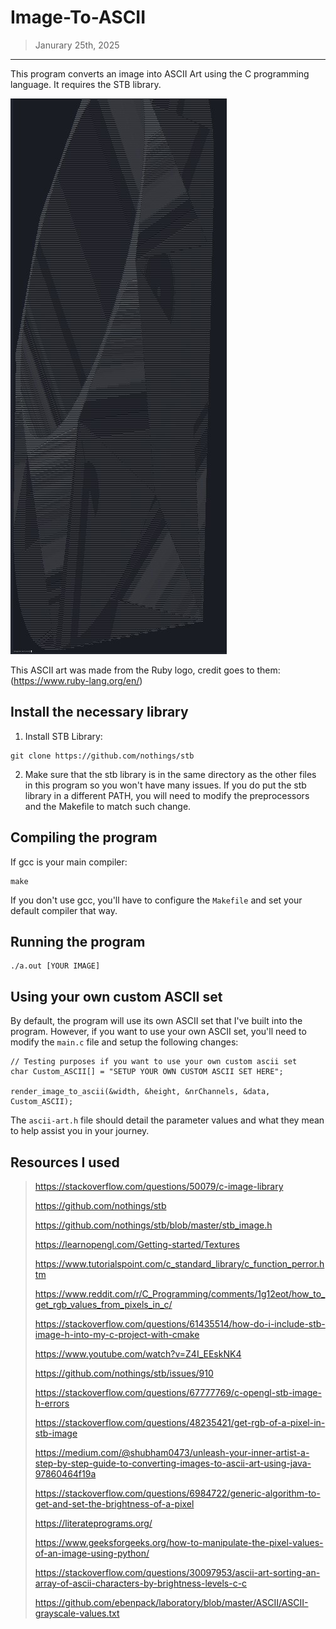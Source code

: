 # Image-To-ASCII
> Janurary 25th, 2025
----------------------------

This program converts an image into ASCII Art using the C programming language. It requires the STB library.

![ASCII Art Ruby](https://github.com/ProfessorJarIO/Image-To-ASCII/blob/main/ascii-art-exhibit1.jpg)

This ASCII art was made from the Ruby logo, credit goes to them: (https://www.ruby-lang.org/en/)

## Install the necessary library

1. Install STB Library:
```
git clone https://github.com/nothings/stb
```
2. Make sure that the stb library is in the same directory as the other files in this program so you won't have many issues. If you do put the stb library in a different PATH, you will need to modify the preprocessors and the Makefile to match such change.

## Compiling the program

If gcc is your main compiler:
```
make
```

If you don't use gcc, you'll have to configure the `Makefile` and set your default compiler that way.

## Running the program

```
./a.out [YOUR IMAGE]
```

## Using your own custom ASCII set

By default, the program will use its own ASCII set that I've built into the program. However, if you want to use your own ASCII set, you'll need to modify the `main.c` file and setup the following changes:

```
// Testing purposes if you want to use your own custom ascii set
char Custom_ASCII[] = "SETUP YOUR OWN CUSTOM ASCII SET HERE";

render_image_to_ascii(&width, &height, &nrChannels, &data, Custom_ASCII);
```

The `ascii-art.h` file should detail the parameter values and what they mean to help assist you in your journey.

## Resources I used

> https://stackoverflow.com/questions/50079/c-image-library
>
> https://github.com/nothings/stb
>
> https://github.com/nothings/stb/blob/master/stb_image.h
>
> https://learnopengl.com/Getting-started/Textures
>
> https://www.tutorialspoint.com/c_standard_library/c_function_perror.htm
>
> https://www.reddit.com/r/C_Programming/comments/1g12eot/how_to_get_rgb_values_from_pixels_in_c/
>
> https://stackoverflow.com/questions/61435514/how-do-i-include-stb-image-h-into-my-c-project-with-cmake
>
> https://www.youtube.com/watch?v=Z4I_EEskNK4
>
> https://github.com/nothings/stb/issues/910
>
> https://stackoverflow.com/questions/67777769/c-opengl-stb-image-h-errors
>
> https://stackoverflow.com/questions/48235421/get-rgb-of-a-pixel-in-stb-image
>
> https://medium.com/@shubham0473/unleash-your-inner-artist-a-step-by-step-guide-to-converting-images-to-ascii-art-using-java-97860464f19a
>
> https://stackoverflow.com/questions/6984722/generic-algorithm-to-get-and-set-the-brightness-of-a-pixel
>
> https://literateprograms.org/
>
> https://www.geeksforgeeks.org/how-to-manipulate-the-pixel-values-of-an-image-using-python/
>
> https://stackoverflow.com/questions/30097953/ascii-art-sorting-an-array-of-ascii-characters-by-brightness-levels-c-c
>
> https://github.com/ebenpack/laboratory/blob/master/ASCII/ASCII-grayscale-values.txt
